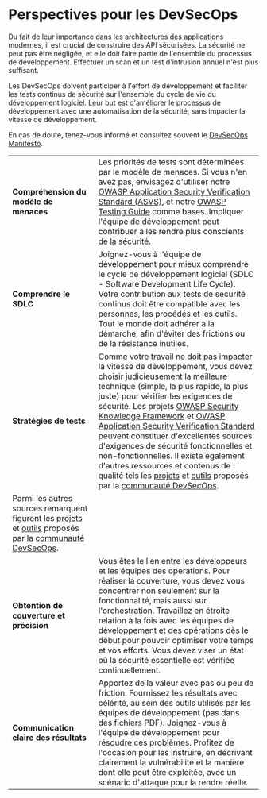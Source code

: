 Perspectives pour les DevSecOps
===============================

Du fait de leur importance dans les architectures des applications modernes, il
est crucial de construire des API sécurisées. La sécurité ne peut pas être
négligée, et elle doit faire partie de l'ensemble du processus de
développement. Effectuer un scan et un test d'intrusion annuel n'est plus
suffisant.

Les DevSecOps doivent participer à l'effort de développement et faciliter les
tests continus de sécurité sur l'ensemble du cycle de vie du développement
logiciel. Leur but est d'améliorer le processus de développement avec une
automatisation de la sécurité, sans impacter la vitesse de développement.

En cas de doute, tenez-vous informé et consultez souvent le [DevSecOps Manifesto][1].

| | |
|-|-|
| **Compréhension du modèle de menaces** | Les priorités de tests sont déterminées par le modèle de menaces. Si vous n'en avez pas, envisagez d'utiliser notre [OWASP Application Security Verification Standard (ASVS)][2], et notre [OWASP Testing Guide][3] comme bases. Impliquer l'équipe de développement peut contribuer à les rendre plus conscients de la sécurité. |
| **Comprendre le SDLC** | Joignez-vous à l'équipe de développement pour mieux comprendre le cycle de développement logiciel (SDLC - Software Development Life Cycle). Votre contribution aux tests de sécurité continus doit être compatible avec les personnes, les procédés et les outils. Tout le monde doit adhérer à la démarche, afin d'éviter des frictions ou de la résistance inutiles. |
| **Stratégies de tests** | Comme votre travail ne doit pas impacter la vitesse de développement, vous devez choisir judicieusement la meilleure technique (simple, la plus rapide, la plus juste) pour vérifier les exigences de sécurité. Les projets [OWASP Security Knowledge Framework][4] et [OWASP Application Security Verification Standard][5] peuvent constituer d'excellentes sources d'exigences de sécurité fonctionnelles et non-fonctionnelles. Il existe également d'autres ressources et contenus de qualité tels les [projets][6] et [outils][7] proposés par la [communauté DevSecOps][8]. |
 Parmi les autres sources remarquent figurent les [projets][6] et [outils][7] proposés par la [communauté DevSecOps][8]. |
| **Obtention de couverture et précision** | Vous êtes le lien entre les développeurs et les équipes des operations. Pour réaliser la couverture, vous devez vous concentrer non seulement sur la fonctionnalité, mais aussi sur l'orchestration. Travaillez en étroite relation à la fois avec les équipes de développement et des opérations dès le début pour pouvoir optimiser votre temps et vos efforts. Vous devez viser un état où la sécurité essentielle est vérifiée continuellement. |
| **Communication claire des résultats** | Apportez de la valeur avec pas ou peu de friction. Fournissez les résultats avec célérité, au sein des outils utilisés par les équipes de développement (pas dans des fichiers PDF). Joignez-vous à l'équipe de développement pour résoudre ces problèmes. Profitez de l'occasion pour les instruire, en décrivant clairement la vulnérabilité et la manière dont elle peut être exploitée, avec un scénario d'attaque pour la rendre réelle. |

[1]: https://www.devsecops.org/
[2]: https://www.owasp.org/index.php/Category:OWASP_Application_Security_Verification_Standard_Project
[3]: https://www.owasp.org/index.php/OWASP_Testing_Project
[4]: https://www.owasp.org/index.php/OWASP_Security_Knowledge_Framework
[5]: https://www.owasp.org/index.php/Category:OWASP_Application_Security_Verification_Standard_Project
[6]: http://devsecops.github.io/
[7]: https://github.com/devsecops/awesome-devsecops
[8]: http://devsecops.org
